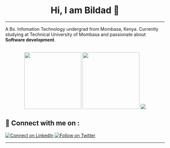 
<h1 align="center" > Hi, I am Bildad 👋</h1>
<hr/>


A Bs. Infomation Technology undergrad from Mombasa, Kenya. Currently studying at Technical University of Mombasa and passionate about  __Software development__.

<div align="center">
<br/>
 <td>
<tr><img height="180em" src="https://github-readme-stats.vercel.app/api?username=Bildad0&show_icons=true&theme=nightowl&include_all_commits=true&count_private=true"/></tr>
<tr><img height="180em" src="https://github-readme-stats.vercel.app/api/top-langs/?username=Bildad0&langs_count=8&layout=compact&langs_count=7&theme=nightowl"/></tr>
 <tr><img src="https://github-readme-streak-stats.herokuapp.com/?user=Bildad0&show_icons=true&locale=en&layout=compact&theme=nightowl"/></tr>
<td>
</div>



## 🔗 Connect with me on :

[![Connect on LinkedIn](https://img.shields.io/badge/--linkedin?label=LinkedIn&logo=LinkedIn&style=social)](https://www.linkedin.com/in/bildad-owuor/)
[![Follow on Twitter](https://img.shields.io/badge/--twitter?label=Twitter&logo=Twitter&style=social)](https://twitter.com/Bildad0)

<hr/>
